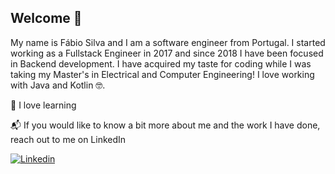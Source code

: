 ## Welcome 👋

My name is Fábio Silva and I am a software engineer from Portugal. I started working as a Fullstack Engineer in 2017 and since 2018 I have been focused in Backend development. I have acquired my taste for coding while I was taking my Master's in Electrical and Computer Engineering! I love working with Java and Kotlin 🤓. 

🌱 I love learning 

📬 If you would like to know a bit more about me and the work I have done, reach out to me on LinkedIn

[![Linkedin](https://img.shields.io/badge/-LinkedIn-informational?style=flat-square&logo=Linkedin&logoColor=white&link=https://www.linkedin.com/in/fabioacsilva/)](https://www.linkedin.com/in/fabioacsilva/)  
